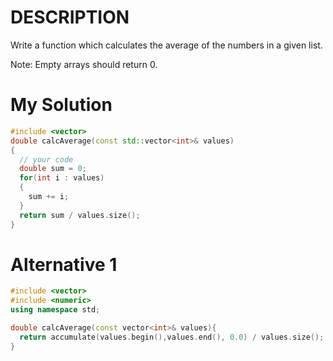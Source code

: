 # DESCRIPTION
Write a function which calculates the average of the numbers in a given list.

Note: Empty arrays should return 0.

# My Solution
```c++
#include <vector>
double calcAverage(const std::vector<int>& values)
{
  // your code
  double sum = 0;
  for(int i : values)
  {
    sum += i;
  }
  return sum / values.size();  
}
```
# Alternative 1
```c++
#include <vector>
#include <numeric>
using namespace std; 

double calcAverage(const vector<int>& values){
  return accumulate(values.begin(),values.end(), 0.0) / values.size();
}
```
